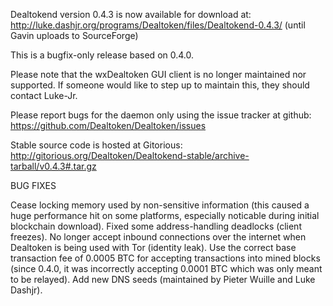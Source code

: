 Dealtokend version 0.4.3 is now available for download at:
http://luke.dashjr.org/programs/Dealtoken/files/Dealtokend-0.4.3/ (until Gavin uploads to SourceForge)

This is a bugfix-only release based on 0.4.0.

Please note that the wxDealtoken GUI client is no longer maintained nor supported. If someone would like to step up to maintain this, they should contact Luke-Jr.

Please report bugs for the daemon only using the issue tracker at github:
https://github.com/Dealtoken/Dealtoken/issues

Stable source code is hosted at Gitorious:
http://gitorious.org/Dealtoken/Dealtokend-stable/archive-tarball/v0.4.3#.tar.gz

BUG FIXES

Cease locking memory used by non-sensitive information (this caused a huge performance hit on some platforms, especially noticable during initial blockchain download).
Fixed some address-handling deadlocks (client freezes).
No longer accept inbound connections over the internet when Dealtoken is being used with Tor (identity leak).
Use the correct base transaction fee of 0.0005 BTC for accepting transactions into mined blocks (since 0.4.0, it was incorrectly accepting 0.0001 BTC which was only meant to be relayed).
Add new DNS seeds (maintained by Pieter Wuille and Luke Dashjr).


